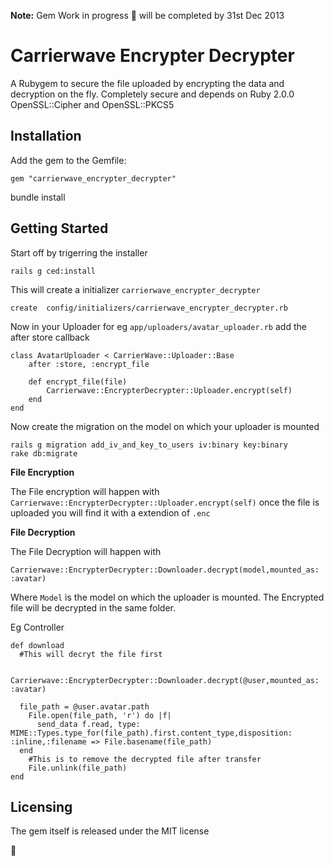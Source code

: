 **Note:** Gem Work in progress :pray: will be completed by 31st Dec 2013 

# Carrierwave Encrypter Decrypter

A Rubygem to secure the file uploaded by encrypting the data and decryption on the fly.  Completely secure and depends on Ruby 2.0.0 OpenSSL::Cipher and OpenSSL::PKCS5



## Installation

Add the gem to the Gemfile:

    gem "carrierwave_encrypter_decrypter"    

bundle install

## Getting Started

Start off by trigerring the installer

	rails g ced:install


This will create a initializer `carrierwave_encrypter_decrypter`

    create  config/initializers/carrierwave_encrypter_decrypter.rb


Now in your Uploader for eg `app/uploaders/avatar_uploader.rb` add the after store callback

	
	class AvatarUploader < CarrierWave::Uploader::Base
		after :store, :encrypt_file
	
		def encrypt_file(file)
  	  		Carrierwave::EncrypterDecrypter::Uploader.encrypt(self)
		end
	end

Now create the migration on the model on which your uploader is mounted

	rails g migration add_iv_and_key_to_users iv:binary key:binary
	rake db:migrate

**File Encryption**

The File encryption will happen with `Carrierwave::EncrypterDecrypter::Uploader.encrypt(self)` once the file is uploaded you will find it with a extendion of `.enc`


**File Decryption**


The File Decryption will happen with 

	Carrierwave::EncrypterDecrypter::Downloader.decrypt(model,mounted_as: :avatar)

Where `Model` is the model on which the uploader is mounted.  The Encrypted file will be decrypted in the same folder.

Eg Controller

	def download
	  #This will decryt the file first

	  Carrierwave::EncrypterDecrypter::Downloader.decrypt(@user,mounted_as: :avatar)

	  file_path = @user.avatar.path
	    File.open(file_path, 'r') do |f|
	      send_data f.read, type: MIME::Types.type_for(file_path).first.content_type,disposition: :inline,:filename => File.basename(file_path)
	  end
	    #This is to remove the decrypted file after transfer
	    File.unlink(file_path)
	end



## Licensing


The gem itself is released under the MIT license

:pray:
